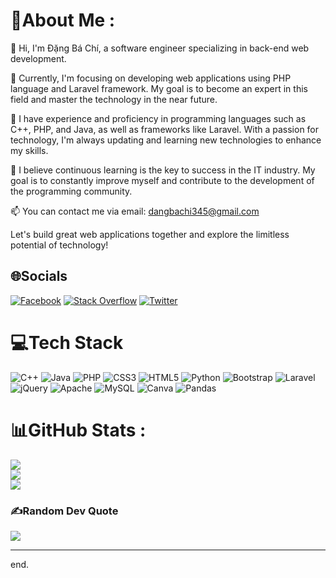 # 💫About Me :
👋 Hi, I'm Đặng Bá Chí, a software engineer specializing in back-end web development.

💼 Currently, I'm focusing on developing web applications using PHP language and Laravel framework. My goal is to become an expert in this field and master the technology in the near future.

🚀 I have experience and proficiency in programming languages such as C++, PHP, and Java, as well as frameworks like Laravel. With a passion for technology, I'm always updating and learning new technologies to enhance my skills.

🌱 I believe continuous learning is the key to success in the IT industry. My goal is to constantly improve myself and contribute to the development of the programming community.

📫 You can contact me via email: dangbachi345@gmail.com

Let's build great web applications together and explore the limitless potential of technology!


## 🌐Socials
[![Facebook](https://img.shields.io/badge/Facebook-%231877F2.svg?logo=Facebook&logoColor=white)](https://facebook.com/100082223889641) [![Stack Overflow](https://img.shields.io/badge/-Stackoverflow-FE7A16?logo=stack-overflow&logoColor=white)](https://stackoverflow.com/users/null) [![Twitter](https://img.shields.io/badge/Twitter-%231DA1F2.svg?logo=Twitter&logoColor=white)](https://twitter.com/null) 

# 💻Tech Stack
![C++](https://img.shields.io/badge/c++-%2300599C.svg?style=for-the-badge&logo=c%2B%2B&logoColor=white) ![Java](https://img.shields.io/badge/java-%23ED8B00.svg?style=for-the-badge&logo=java&logoColor=white) ![PHP](https://img.shields.io/badge/php-%23777BB4.svg?style=for-the-badge&logo=php&logoColor=white) ![CSS3](https://img.shields.io/badge/css3-%231572B6.svg?style=for-the-badge&logo=css3&logoColor=white) ![HTML5](https://img.shields.io/badge/html5-%23E34F26.svg?style=for-the-badge&logo=html5&logoColor=white) ![Python](https://img.shields.io/badge/python-3670A0?style=for-the-badge&logo=python&logoColor=ffdd54) ![Bootstrap](https://img.shields.io/badge/bootstrap-%23563D7C.svg?style=for-the-badge&logo=bootstrap&logoColor=white) ![Laravel](https://img.shields.io/badge/laravel-%23FF2D20.svg?style=for-the-badge&logo=laravel&logoColor=white) ![jQuery](https://img.shields.io/badge/jquery-%230769AD.svg?style=for-the-badge&logo=jquery&logoColor=white) ![Apache](https://img.shields.io/badge/apache-%23D42029.svg?style=for-the-badge&logo=apache&logoColor=white) ![MySQL](https://img.shields.io/badge/mysql-%2300f.svg?style=for-the-badge&logo=mysql&logoColor=white) ![Canva](https://img.shields.io/badge/Canva-%2300C4CC.svg?style=for-the-badge&logo=Canva&logoColor=white) ![Pandas](https://img.shields.io/badge/pandas-%23150458.svg?style=for-the-badge&logo=pandas&logoColor=white)
# 📊GitHub Stats :
![](https://github-readme-stats.vercel.app/api?username=chidb2k3&theme=radical&hide_border=false&include_all_commits=false&count_private=false)<br/>
![](https://github-readme-streak-stats.herokuapp.com/?user=chidb2k3&theme=radical&hide_border=false)<br/>
![](https://github-readme-stats.vercel.app/api/top-langs/?username=chidb2k3&theme=radical&hide_border=false&include_all_commits=false&count_private=false&layout=compact)

### ✍️Random Dev Quote
![](https://quotes-github-readme.vercel.app/api?type=horizontal&theme=radical)

---
end.
